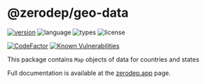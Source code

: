# @zerodep/geo-data

[![version](https://img.shields.io/npm/v/@zerodep/geo-data?style=flat-square&color=blue)](https://www.npmjs.com/package/@zerodep/geo-data)
![language](https://img.shields.io/badge/typescript-100%25-blue?style=flat-square)
![types](https://img.shields.io/badge/types-included-blue?style=flat-square)
![license](https://img.shields.io/github/license/cdepage/zerodep?color=blue&style=flat-square)

[![CodeFactor](https://www.codefactor.io/repository/github/cdepage/zerodep/badge)](https://www.codefactor.io/repository/github/cdepage/zerodep)
[![Known Vulnerabilities](https://snyk.io/test/github/cdepage/zerodep/badge.svg)](https://snyk.io/test/github/cdepage/zerodep)

This package contains `Map` objects of data for countries and states

Full documentation is available at the [zerodep.app](http://zerodep.app/#/geo/data) page.
